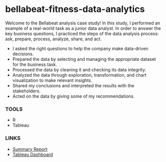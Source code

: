 # bellabeat-fitness-data-analytics

Welcome to the Bellabeat analysis case study! In this study, I performed an example of a real-world task as a junior data analyst. In order to answer the key business questions, I practiced the steps of the data analysis process: ask, prepare, process, analyze, share, and act. 

- I asked the right questions to help the company make data-driven decisions.
- Prepared the data by selecting and managing the appropriate dataset for the business task.
- Processed the data by cleaning it and checking its data integrity.
- Analyzed the data through exploration, transformation, and chart visualization to make relevant insights.
- Shared my conclusions and interpreted the results with the stakeholders.
- Acted on the data by giving some of my recommendations.

### TOOLS

- R
- Tableau

### LINKS

- [Summary Report](https://sites.google.com/view/scott-esguerra/bellabeat-fitness-analysis?authuser=0)
- [Tableau Dashboard](https://public.tableau.com/views/BellabeatFitnessAnalysis_16756999898350/Dashboard1?:language=en-US&:display_count=n&:origin=viz_share_link)
